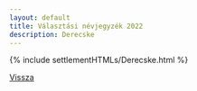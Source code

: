 ```yaml
---
layout: default
title: Választási névjegyzék 2022
description: Derecske
---
```


{% include settlementHTMLs/Derecske.html %}

[Vissza](../)